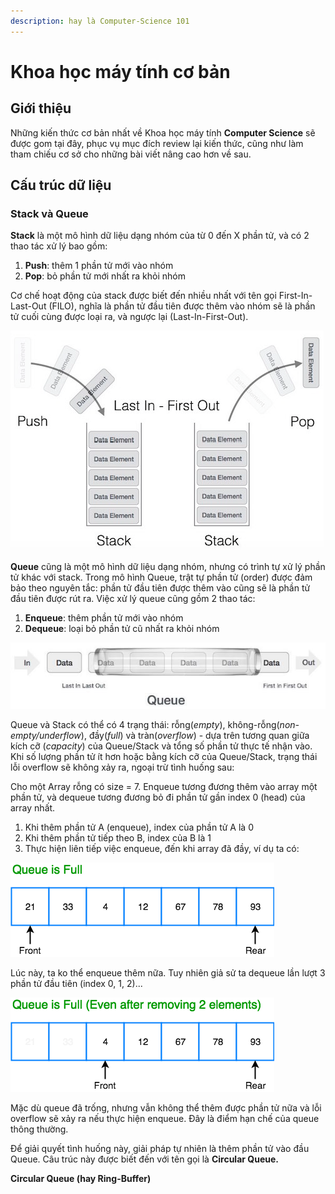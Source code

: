 ```yaml
---
description: hay là Computer-Science 101
---
```


# Khoa học máy tính cơ bản

## Giới thiệu

Những kiến thức cơ bản nhất về Khoa học máy tính **Computer Science** sẽ được gom tại đây, phục vụ mục đích review lại kiến thức, cũng như làm tham chiếu cơ sở cho những bài viết nâng cao hơn về sau.

## Cấu trúc dữ liệu

### Stack và Queue

**Stack** là một mô hình dữ liệu dạng nhóm của từ 0 đến X phần tử, và có 2 thao tác xử lý bao gồm:

1. **Push**: thêm 1 phần tử mới vào nhóm
2. **Pop**: bỏ phần tử mới nhất ra khỏi nhóm

Cơ chế hoạt động của stack được biết đến nhiều nhất với tên gọi First-In-Last-Out \(FILO\), nghĩa là phần tử đầu tiên được thêm vào nhóm sẽ là phần tử cuối cùng được loại ra, và ngược lại \(Last-In-First-Out\).

![](.gitbook/assets/stack.png)

**Queue** cũng là một mô hình dữ liệu dạng nhóm, nhưng có trình tự xử lý phần tử khác với stack. Trong mô hình Queue, trật tự phần tử \(order\) được đảm bảo theo nguyên tắc: phần tử đầu tiên được thêm vào cũng sẽ là phần tử đầu tiên được rút ra. Việc xử lý queue cũng gồm 2 thao tác:

1. **Enqueue**: thêm phần tử mới vào nhóm
2. **Dequeue**: loại bỏ phần tử cũ nhất ra khỏi nhóm

![](.gitbook/assets/queue.jpg)

Queue và Stack có thể có 4 trạng thái: rỗng\(_empty_\), không-rỗng\(_non-empty/underflow_\), đầy\(_full_\) và tràn\(_overflow_\) - dựa trên tương quan giữa kích cỡ \(_capacity_\) của Queue/Stack và tổng số phần tử thực tế nhận vào. Khi số lượng phần tử ít hơn hoặc bằng kích cỡ của Queue/Stack, trạng thái lỗi overflow sẽ không xảy ra, ngoại trừ tình huống sau:

Cho một Array rỗng có size = 7. Enqueue tương đương thêm vào array một phần tử, và dequeue tương đương bỏ đi phần tử gần index 0 \(head\) của array nhất.

1. Khi thêm phần tử A \(enqueue\),  index của phần tử A là 0
2. Khi thêm phần tử tiếp theo B, index của B là 1
3. Thực hiện liên tiếp việc enqueue, đến khi array đã đầy, ví dụ ta có:

![](.gitbook/assets/linear-queue-full.png)

Lúc này, ta ko thể enqueue thêm nữa. Tuy nhiên giả sử ta dequeue lần lượt 3 phần tử đầu tiên \(index 0, 1, 2\)...

![](.gitbook/assets/linear-queue-full-2.png)

Mặc dù queue đã trống, nhưng vẫn không thể thêm được phần tử nữa và lỗi overflow sẽ xảy ra nếu thực hiện enqueue. Đây là điểm hạn chế của queue thông thường. 

Để giải quyết tình huống này, giải pháp tự nhiên là thêm phần tử vào đầu Queue. Câu trúc này được biết đến với tên gọi là **Circular Queue.**

**Circular Queue \(hay Ring-Buffer\)**

